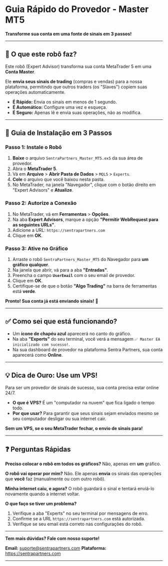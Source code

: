 # Guia Rápido do Provedor - Master MT5

**Transforme sua conta em uma fonte de sinais em 3 passos!**

---

## 🎯 O que este robô faz?

Este robô (Expert Advisor) transforma sua conta MetaTrader 5 em uma **Conta Master**.

Ele **envia seus sinais de trading** (compras e vendas) para a nossa plataforma, permitindo que outros traders (os "Slaves") copiem suas operações automaticamente.

-   **É Rápido:** Envia os sinais em menos de 1 segundo.
-   **É Automático:** Configure uma vez e esqueça.
-   **É Seguro:** Apenas lê e envia suas operações, não as modifica.

---

## 🚀 Guia de Instalação em 3 Passos

### Passo 1: Instale o Robô

1.  **Baixe** o arquivo `SentraPartners_Master_MT5.ex5` da sua área de provedor.
2.  Abra o **MetaTrader 5**.
3.  Vá em **Arquivo** > **Abrir Pasta de Dados** > `MQL5` > `Experts`.
4.  **Cole** o arquivo que você baixou nesta pasta.
5.  No MetaTrader, na janela "Navegador", clique com o botão direito em "Expert Advisors" e **Atualize**.

### Passo 2: Autorize a Conexão

1.  No MetaTrader, vá em **Ferramentas** > **Opções**.
2.  Na aba **Expert Advisors**, marque a opção **"Permitir WebRequest para as seguintes URLs"**.
3.  Adicione a URL: `https://sentrapartners.com`
4.  Clique em **OK**.

### Passo 3: Ative no Gráfico

1.  Arraste o robô `SentraPartners_Master_MT5` do Navegador para **um gráfico qualquer**.
2.  Na janela que abrir, vá para a aba **"Entradas"**.
3.  Preencha o campo **`UserEmail`** com o seu email de provedor.
4.  Clique em **OK**.
5.  Certifique-se de que o botão **"Algo Trading"** na barra de ferramentas está **verde**.

**Pronto! Sua conta já está enviando sinais!** 🎉

---

## ✅ Como sei que está funcionando?

-   Um **ícone de chapéu azul** aparecerá no canto do gráfico.
-   Na aba **"Experts"** do seu terminal, você verá a mensagem `✅ Master EA inicializado com sucesso!`.
-   Na sua dashboard de provedor na plataforma Sentra Partners, sua conta aparecerá como **Online**.

---

## 💡 Dica de Ouro: Use um VPS!

Para ser um provedor de sinais de sucesso, sua conta precisa estar online 24/7.

-   **O que é VPS?** É um "computador na nuvem" que fica ligado o tempo todo.
-   **Por que usar?** Para garantir que seus sinais sejam enviados mesmo se seu computador desligar ou sua internet cair.

**Sem um VPS, se o seu MetaTrader fechar, o envio de sinais para!**

---

## ❓ Perguntas Rápidas

**Preciso colocar o robô em todos os gráficos?**
Não, apenas em **um** gráfico.

**O robô vai operar por mim?**
Não. Ele apenas **envia** os sinais das operações que **você** faz (manualmente ou com outro robô).

**Minha internet caiu, e agora?**
O robô guardará o sinal e tentará enviá-lo novamente quando a internet voltar.

**O que faço se tiver um problema?**
1.  Verifique a aba "Experts" no seu terminal por mensagens de erro.
2.  Confirme se a URL `https://sentrapartners.com` está autorizada.
3.  Verifique se seu email está correto nas configurações do robô.

---

**Tem mais dúvidas? Fale com nosso suporte!**

**Email:** suporte@sentrapartners.com
**Plataforma:** https://sentrapartners.com

---
